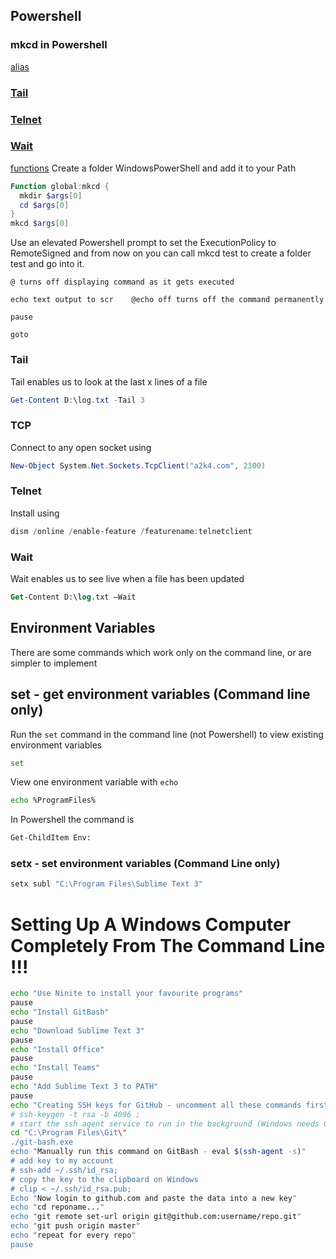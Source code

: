 ## Powershell

### mkcd in Powershell
[alias](#alias)

### [Tail](#tail)

### [Telnet](#telnet)

### [Wait](#wait)

[functions](#functions)
Create a folder WindowsPowerShell and add it to your Path

```powershell
Function global:mkcd {
  mkdir $args[0]
  cd $args[0]
}
mkcd $args[0]
```

Use an elevated Powershell prompt to set the ExecutionPolicy to RemoteSigned and from now on you can call mkcd test to create a folder test and go into it.

    @ turns off displaying command as it gets executed

    echo text output to scr    @echo off turns off the command permanently

    pause

    goto




### Tail

Tail enables us to look at the last x lines of a file

```powershell
Get-Content D:\log.txt -Tail 3
```



### TCP

Connect to any open socket using

```powershell
New-Object System.Net.Sockets.TcpClient("a2k4.com", 2300)
```


### Telnet

Install using

```powershell
dism /online /enable-feature /featurename:telnetclient
```


### Wait

Wait enables us to see live when a file has been updated

```ps
Get-Content D:\log.txt –Wait
```








## Environment Variables

There are some commands which work only on the command line, or are simpler to implement

## set - get environment variables (Command line only)

Run the `set` command in the command line (not Powershell) to view existing environment variables

```bash
set
```
View one environment variable with `echo`

```bash
echo %ProgramFiles%
```

In Powershell the command is

```bash
Get-ChildItem Env:
```
### setx - set environment variables (Command Line only)

```bash
setx subl "C:\Program Files\Sublime Text 3"
```



# Setting Up A Windows Computer Completely From The Command Line !!!

```bash
echo "Use Ninite to install your favourite programs"
pause
echo "Install GitBash"
pause
echo "Download Sublime Text 3"
pause
echo "Install Office"
pause
echo "Install Teams"
pause
echo "Add Sublime Text 3 to PATH"
pause
echo "Creating SSH keys for GitHub - uncomment all these commands first"
# ssh-keygen -t rsa -b 4096 ;
# start the ssh agent service to run in the background (Windows needs GitBash)
cd "C:\Program Files\Git\"
./git-bash.exe
echo "Manually run this command on GitBash - eval $(ssh-agent -s)" 
# add key to my account 
# ssh-add ~/.ssh/id_rsa;
# copy the key to the clipboard on Windows
# clip < ~/.ssh/id_rsa.pub;
Echo "Now login to github.com and paste the data into a new key"
echo "cd reponame..."
echo "git remote set-url origin git@github.com:username/repo.git"
echo "git push origin master"
echo "repeat for every repo"
pause
```





